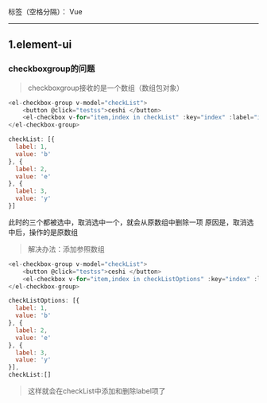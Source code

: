 ﻿

标签（空格分隔）： Vue

---


## 1.element-ui
### checkboxgroup的问题
> checkboxgroup接收的是一个数组（数组包对象）
```js
<el-checkbox-group v-model="checkList">
    <button @click="testss">ceshi </button>
    <el-checkbox v-for="item,index in checkList" :key="index" :label="item">{{item.value}}</el-checkbox>
</el-checkbox-group>

checkList: [{
  label: 1,
  value: 'b'
}, {
  label: 2,
  value: 'e'
}, {
  label: 3,
  value: 'y'
}]
```
此时的三个都被选中，取消选中一个，就会从原数组中删除一项
原因是，取消选中后，操作的是原数组
>解决办法：添加参照数组
```js
<el-checkbox-group v-model="checkList">
    <button @click="testss">ceshi </button>
    <el-checkbox v-for="item,index in checkListOptions" :key="index" :label="item">{{item.value}}</el-checkbox>
</el-checkbox-group>

checkListOptions: [{
  label: 1,
  value: 'b'
}, {
  label: 2,
  value: 'e'
}, {
  label: 3,
  value: 'y'
}],
checkList:[]
```
>这样就会在checkList中添加和删除label项了






